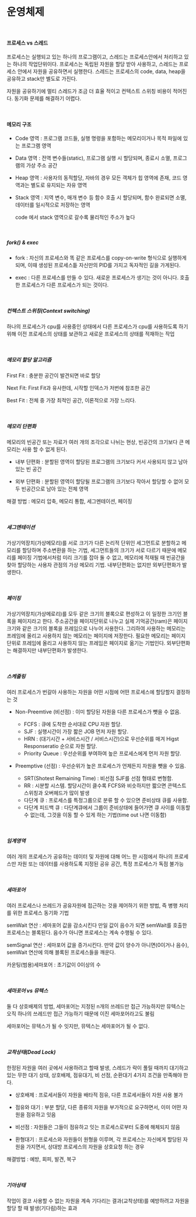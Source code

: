 # 운영체제

<br>

#### 프로세스 vs 스레드

  프로세스는 실행되고 있는 하나의 프로그램이고, 스레드는 프로세스안에서 처리하고 있는 하나의 작업단위이다. 프로세스는 독립된 자원을 할당 받아 사용하고, 스레드는 프로세스 안에서 자원을 공유하면서 실행한다. 스레드는 프로세스의 code, data, heap을 공유하고 stack만 별도로 가진다.

  자원을 공유하기에 멀티 스레드가 조금 더 효율 적이고 컨텍스트 스위칭 비용이 적어진다. 동기화 문제를 해결하기 어렵다.

<br>

#### 메모리 구조

- Code 영역 : 프로그램 코드들, 실행 명령을 포함하는 메모리이거나 목적 파일에 있는 프로그램 영역

- Data 영역 : 전역 변수들(static), 프로그램 실행 시 할당되며, 종료시 소멸, 프로그램의 가상 주소 공간

- Heap 영역 : 사용자의 동적할당, 자바의 경우 모든 객체가 힙 영역에 존재, 코드 영역과는 별도로 유지되는 자유 영역

- Stack 영역 : 지역 변수, 매개 변수 등 함수 호출 시 할당되며, 함수 완료되면 소멸, 데이터를 일시적으로 저장하는 영역

   code 에서 stack 영역으로 갈수록 물리적인 주소가 높다

  <br>

##### fork() & exec

- fork : 자신의 프로세스와 똑 같은 프로세스를 copy-on-write 형식으로 실행하게 되며, 이때 생성된 프로세스틑 자신만의 PID를 가지고 독자적인 길을 가게된다.

- exec : 다른 프로세스를 만들 수 있다. 새로운 프로세스가 생기는 것이 아니다. 호출한 프로세스가 다른 프로세스가 되는 것이다.

<br>

##### 컨텍스트 스위칭(Context switching)

 하나의 프로세스가 cpu를 사용중인 상태에서 다른 프로세스가 cpu를 사용하도록 하기 위해 이전 프로세스의 상태를 보관하고 새로운 프로세스의 상태를 적재하는 작업

<br>

##### 메모리 할당 알고리즘

First Fit : 충분한 공간이 발견되면 바로 할당

Next Fit: First Fit과 유사한데, 시작할 인덱스가 저번에 참조한 공간

Best Fit : 전체 중 가장 최적인 공간, 이론적으로 가장 느리다.

 <br>

##### 메모리 단편화

메모리의 빈공간 또는 자료가 여러 개의 조각으로 나뉘는 현상, 빈공간의 크기보다 큰 메모리는 사용 할 수 없게 된다.

- 내부 단편화 : 분할된 영역이 할당된 프로그램의 크기보다 커서 사용되지 않고 남아 있는 빈 공간

- 외부 단편화 : 분할된 영역이 할당될 프로그램의 크기보다 작아서 할당할 수 없어 모두 빈공간으로 남아 있는 전체 영역

해결 방법 : 메모리 압축, 메모리 통합, 세그멘테이션, 페이징

 <br>

##### 세그멘테이션

  가상기억장치(가상메모리)를 서로 크기가 다른 논리적 단위인 세그먼트로 분할하고 메모리를 할당하며 주소변환을 하는 기법, 세그먼트들의 크기가 서로 다르기 때문에 메모리를 페이징 기법에서처럼 미리 크기를 잡아 둘 수 없고, 메모리에 적재될 때 빈공간을 찾아 할당하는 사용자 관점의 가상 메모리 기법. 내부단편화는 없지만 외부단편화가 발생한다.

 <br>

##### 페이징

 가상기억장치(가상메로리)를 모두 같은 크기의 블록으로 편성하고 이 일정한 크기인 블록을 페이지라고 한다. 주소공간을 페이지단위로 나누고 실제 기억공간(ram)은 페이지 크기와 같은 크기의 블록을 프레임으로 나누어 사용한다. 그리하여 사용하는 메모리는 프레임에 올리고 사용하지 않는 메모리는 페이지에 저장한다. 필요한 메모리는 페이지 단위로 프레임에 올리고 사용하지 않는 프레임은 페이지로 옮기는 기법인다. 외부단편화는 해결하지만 내부단편화가 발생한다.

<br>

##### 스케줄링

여러 프로세스가 번갈아 사용하는 자원을 어떤 시점에 어떤 프로세스에 할당할지 결정하는 것

- Non-Preemtive (비선점) : 이미 할당된 자원을 다른 프로세스가 뺏을 수 없음. 
  - FCFS : 큐에 도착한 순서대로 CPU 자원 할당.
  - SJF : 실행시간이 가장 짧은 JOB 먼저 자원 할당.
  - HRN : (대기시간 + 서비스시간 / 서비스시간)으로 우선순위를 매겨 Higst Responseratio 순으로 자원 할당.
  - Priority Queue : 우선순위를 부여하여 높은 프로세스에게 먼저 자원 할당.

- Preemptive (선점) : 우선순위가 높은 프로세스가 언제든지 자원을 뺏을 수 있음.
  - SRT(Shotest Remaining Time) : 비선점 SJF를 선점 형태로 변형함.
  - RR : 시분할 시스템. 할당시간이 클수록 FCFS와 비슷하지만 짧으면 콘텍스트 스위칭과 오버헤드가 많이 발생
  - 다단계 큐 : 프로세스를 특정그룹으로 분류 할 수 있으면 준비상태 큐를 사용함.
  - 다단계 피드백 큐 : 다단계큐에서 그룹이 준비상태에 들어가면 큐 사이를 이동할 수 없는데, 그것을 이동 할 수 있게 하는 기법(time out 나면 이동함)

<br>

##### 임계영역

 여러 개의 프로세스가 공유하는 데이터 및 자원에 대해 어느 한 시점에서 하나의 프로세스만 자원 또는 데이터를 사용하도록 지정된 공유 공간, 특정 프로세스가 독점 불가능

<br>

##### 세마포어

여러 프로세스나 쓰레드가 공유자원에 접근하는 것을 제어하기 위한 방법, 즉 병행 처리를 위한 프로세스 동기화 기법

semWait 연산 : 세마포어 값을 감소시킨다 만일 값이 음수가 되면 semWait를 호출한 프로세스는 블록된다. 음수가 아니면 프로세스는 계속 수행될 수 있다.

semSignal 연산 : 세마포어 값을 증가시킨다. 만약 값이 양수가 아니면(0이거나 음수), semWait 연산에 의해 블록된 프로세스들을 깨운다.

카운팅(범용)세마포어 : 초기값이 0이상의 수

 <br>

##### 세마포어 vs 뮤텍스

  둘 다 상호배제의 방법, 세마포어는 지정된 n개의 쓰레드만 접근 가능하지만 뮤텍스는 오직 하나의 쓰레드만 접근 가능하기 때문에 이진 세마포어라고도 불림

세마포어는 뮤텍스가 될 수 잇지만, 뮤텍스는 세마포어가 될 수 없다.

 <br>

##### 교착상태(Dead Lock)

  한정된 자원을 여러 곳에서 사용하려고 할때 발생, 스레드가 락이 풀릴 때까지 대기하고 있는 무한 대기 상태, 상호배제, 점유대기, 비 선점, 순환대기 4가지 조건을 만족해야 한다.

- 상호배제 : 프로세서들이 자원을 배타적 점유, 다른 프로세서들이 자원 사용 불가

- 점유와 대기 : 부분 할당, 다른 종류의 자원을 부가적으로 요구하면서, 이미 어떤 자원을 점유하고 잇음

- 비선점 : 자원들은 그들이 점유하고 잇는 프로세스로부터 도중에 해체되지 않음

- 환형대기 : 프로세스와 자원들이 원형을 이루며, 각 프로세스는 자신에게 할당된 자원을 가지면서, 상대방 프로세스의 자원을 상호요청 하는 경우

해결방법 : 예방, 회피, 발견, 복구

 <br>

##### 기아상태

  작업이 결코 사용할 수 없는 자원을 계속 기다리는 결과(교착상태)를 예방하려고 자원을 할당 할 때 발생(기다림)하는 효과